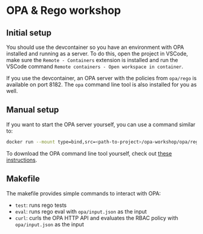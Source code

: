 # OPA & Rego workshop

## Initial setup

You should use the devcontainer so you have an environment with OPA installed and running as a server.
To do this, open the project in VSCode, make sure the `Remote - Containers` extension is installed
and run the VSCode command `Remote containers - Open workspace in container`.

If you use the devcontainer, an OPA server with the policies from `opa/rego` is available on
port 8182. The `opa` command line tool is also installed for you as well.

## Manual setup

If you want to start the OPA server yourself, you can use a command similar to:

```bash
docker run --mount type=bind,src=<path-to-project>/opa-workshop/opa/rego,dst=/rego -p 8182:8181 openpolicyagent/opa:latest-debug run --server --skip-verify --watch --log-level debug /rego
```

To download the OPA command line tool yourself, check out [these instructions](https://www.openpolicyagent.org/docs/v0.14.2/#running-opa).

## Makefile

The makefile provides simple commands to interact with OPA:

* `test`: runs rego tests
* `eval`: runs rego eval with `opa/input.json` as the input
* `curl`: curls the OPA HTTP API and evaluates the RBAC policy with `opa/input.json` as the input

